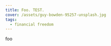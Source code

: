 ```yaml
---
title: Foo. TEST.
cover: /assets/guy-bowden-95257-unsplash.jpg
tags:
  - financial freedom
---
```


foo
